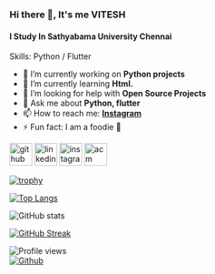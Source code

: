 ### Hi there 👋, It's me VITESH
#### I Study In Sathyabama University Chennai


Skills: Python / Flutter

- 🔭 I’m currently working on **Python projects**
- 🌱 I’m currently learning **Html.**
- 🤝 I’m looking for help with **Open Source Projects**
- 💬 Ask me about **Python, flutter**
- 📫 How to reach me: **[Instagram](https://instagram.com/vitesh9863)**
- ⚡ Fun fact: I am a foodie 🍕



[<img src='https://cdn.jsdelivr.net/npm/simple-icons@3.0.1/icons/github.svg' alt='github' height='40'>](https://github.com/vitesh12)  [<img src='https://cdn.jsdelivr.net/npm/simple-icons@3.0.1/icons/linkedin.svg' alt='linkedin' height='40'>](https://www.linkedin.com/in/https://www.linkedin.com/in/kolla-om-vitesh-92b898200//)  [<img src='https://cdn.jsdelivr.net/npm/simple-icons@3.0.1/icons/instagram.svg' alt='instagram' height='40'>](https://www.instagram.com/https://instagram.com/vitesh9863/)  [<img src='https://cdn.jsdelivr.net/npm/simple-icons@3.0.1/icons/acm.svg' alt='acm' height='40'>](https://www.acm.org/)  

[![trophy](https://github-profile-trophy.vercel.app/?username=vitesh12)](https://github.com/ryo-ma/github-profile-trophy)

[![Top Langs](https://github-readme-stats.vercel.app/api/top-langs/?username=vitesh12)](https://github.com/anuraghazra/github-readme-stats)

![GitHub stats](https://github-readme-stats.vercel.app/api?username=vitesh12&show_icons=true)

[![GitHub Streak](http://github-readme-streak-stats.herokuapp.com?user=vitesh12&theme=highcontrast&hide_border=true&date_format=j%20M%5B%20Y%5D)](https://git.io/streak-stats)

![Profile views](https://gpvc.arturio.dev/vitesh12)  
[![Github](https://img.shields.io/github/followers/vitesh12?label=Follow&style=social)](https://github.com/vitesh12)
